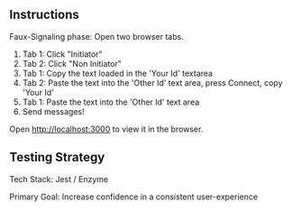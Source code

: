 ## Instructions
Faux-Signaling phase:
Open two browser tabs.
1. Tab 1: Click "Initiator"
2. Tab 2: Click "Non Initiator"
3. Tab 1: Copy the text loaded in the 'Your Id' textarea
4. Tab 2: Paste the text into the 'Other Id' text area, press Connect, copy 'Your Id'
5. Tab 1: Paste the text into the 'Other Id' text area
6. Send messages!

Open [http://localhost:3000](http://localhost:3000) to view it in the browser.

## Testing Strategy
Tech Stack: Jest / Enzyme

Primary Goal: Increase confidence in a consistent user-experience
